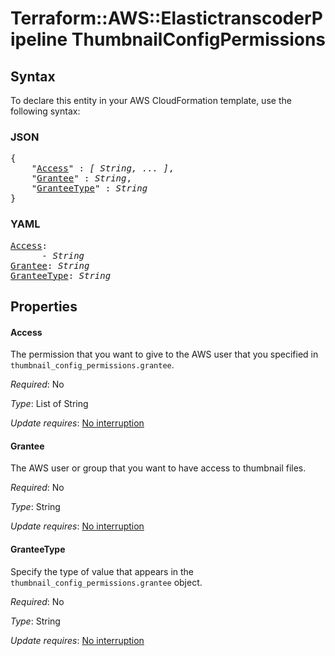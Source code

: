# Terraform::AWS::ElastictranscoderPipeline ThumbnailConfigPermissions

## Syntax

To declare this entity in your AWS CloudFormation template, use the following syntax:

### JSON

<pre>
{
    "<a href="#access" title="Access">Access</a>" : <i>[ String, ... ]</i>,
    "<a href="#grantee" title="Grantee">Grantee</a>" : <i>String</i>,
    "<a href="#granteetype" title="GranteeType">GranteeType</a>" : <i>String</i>
}
</pre>

### YAML

<pre>
<a href="#access" title="Access">Access</a>: <i>
      - String</i>
<a href="#grantee" title="Grantee">Grantee</a>: <i>String</i>
<a href="#granteetype" title="GranteeType">GranteeType</a>: <i>String</i>
</pre>

## Properties

#### Access

The permission that you want to give to the AWS user that you specified in `thumbnail_config_permissions.grantee`.

_Required_: No

_Type_: List of String

_Update requires_: [No interruption](https://docs.aws.amazon.com/AWSCloudFormation/latest/UserGuide/using-cfn-updating-stacks-update-behaviors.html#update-no-interrupt)

#### Grantee

The AWS user or group that you want to have access to thumbnail files.

_Required_: No

_Type_: String

_Update requires_: [No interruption](https://docs.aws.amazon.com/AWSCloudFormation/latest/UserGuide/using-cfn-updating-stacks-update-behaviors.html#update-no-interrupt)

#### GranteeType

Specify the type of value that appears in the `thumbnail_config_permissions.grantee` object.

_Required_: No

_Type_: String

_Update requires_: [No interruption](https://docs.aws.amazon.com/AWSCloudFormation/latest/UserGuide/using-cfn-updating-stacks-update-behaviors.html#update-no-interrupt)

